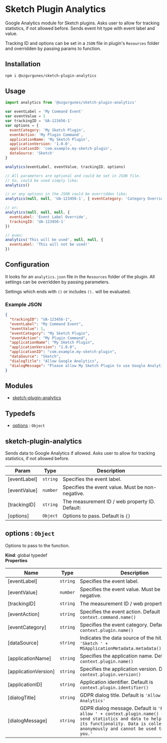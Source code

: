 # Sketch Plugin Analytics

Google Analytics module for Sketch plugins. Asks user to allow for tracking statistics, if not allowed before. Sends event hit type with event label and value. 

Tracking ID and options can be set in a `JSON` file in plugin's `Resources` folder and overridden by passing params to function.

## Installation

```bash
npm i @ozgurgunes/sketch-plugin-analytics
```

## Usage

```javascript
import analytics from '@ozgurgunes/sketch-plugin-analytics'

var eventLabel = 'My Command Event'
var eventValue = 1
var trackingID = 'UA-123456-1'
var options = {
  eventCategory: 'My Sketch Plugin',
  eventAction: 'My Plugin Command',
  applicationName: 'My Sketch Plugin',
  applicationVersion: '1.0.0',
  applicationID: 'com.example.my-sketch-plugin',
  dataSource: 'Sketch'
}

analytics(eventLabel, eventValue, trackingID, options)

// All parameters are optional and could be set in JSON file.
// So, could be used simply like;
analytics()

// or any options in the JSON could be overridden like;
analytics(null, null, 'UA-123456-1', { eventCategory: 'Category Override' })

// or;
analytics(null, null, null, {
  eventLabel: 'Event Label Override',
  trackingID: 'UA-123456-1'
})

// even;
analytics('This will be used', null, null, {
  eventLabel: 'This will not be used!'
})
```

## Configuration

It looks for an `analytics.json` file in the `Resources` folder of the plugin. All settings can be overridden by passing parameters.

Settings which ends with `()` or includes `().` will be evaluated.

### Example JSON

```json
{
  "trackingID": "UA-123456-1",
  "eventLabel": "My Command Event",
  "eventValue": 1,
  "eventCategory": "My Sketch Plugin",
  "eventAction": "My Plugin Command",
  "applicationName": "My Sketch Plugin",
  "applicationVersion": "1.0.0",
  "applicationID": "com.example.my-sketch-plugin",
  "dataSource": "Sketch",
  "dialogTitle": "Allow Google Analytics",
  "dialogMessage": "Please allow My Sketch Plugin to use Google Analytics for tracking statistics."
}
```

## Modules

* [sketch-plugin-analytics](#module_sketch-plugin-analytics)

## Typedefs

* [options](#options) : <code>Object</code>

<a name="module_sketch-plugin-analytics"></a>

## sketch-plugin-analytics
Sends data to Google Analytics if allowed. Asks user to allow for tracking
statistics, if not allowed before.


| Param | Type | Description |
| --- | --- | --- |
| [eventLabel] | <code>string</code> | Specifies the event label. |
| [eventValue] | <code>number</code> | Specifies the event value. Must be non-negative. |
| [trackingID] | <code>string</code> | The measurement ID / web property ID. Default: |
| [options] | <code>Object</code> | Options to pass. Default is `{}` |

<a name="options"></a>

## options : <code>Object</code>
Options to pass to the function.

**Kind**: global typedef  
**Properties**

| Name | Type | Description |
| --- | --- | --- |
| [eventLabel] | <code>string</code> | Specifies the event label. |
| [eventValue] | <code>number</code> | Specifies the event value. Must be non-negative. |
| [trackingID] | <code>string</code> | The measurement ID / web property ID. |
| [eventAction] | <code>string</code> | Specifies the event action. Default is `context.command.name()` |
| [eventCategory] | <code>string</code> | Specifies the event category. Default is `context.plugin.name()` |
| [dataSource] | <code>string</code> | Indicates the data source of the hit. Default is `'Sketch ' + MSApplicationMetadata.metadata().appVersion` |
| [applicationName] | <code>string</code> | Specifies the application name. Default is `context.plugin.name()` |
| [applicationVersion] | <code>string</code> | Specifies the application version. Default is `context.plugin.version()` |
| [applicationID] | <code>string</code> | Application identifier. Default is `context.plugin.identifier()` |
| [dialogTitle] | <code>string</code> | GDPR dialog title. Default is `'Allow Google Analytics'` |
| [dialogMessage] | <code>string</code> | GDPR dialog message. Default is `'Please allow ' + context.plugin.name() + ' plugin send statistics and data to help improve its functionality. Data is collected anonymously and cannot be used to identify you.'` |

